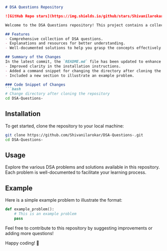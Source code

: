 ```markdown
# DSA Questions Repository

![GitHub Repo stars](https://img.shields.io/github/stars/Shivanilarokar/DSA-Questions-) ![Issues](https://img.shields.io/github/issues/Shivanilarokar/DSA-Questions-) ![License](https://img.shields.io/github/license/Shivanilarokar/DSA-Questions-)

Welcome to the DSA Questions repository! This project contains a collection of Data Structures and Algorithms (DSA) questions designed to aid learners and practitioners in mastering DSA concepts.

## Features
- Comprehensive collection of DSA questions.
- Explanations and resources for better understanding.
- Well-documented solutions to help you grasp the concepts effectively.

## Summary of the Changes
In the latest commit, the `README.md` file has been updated to enhance its presentation and usability:
- Improved clarity in the installation instructions.
- Added a command snippet for changing the directory after cloning the repository.
- Included a new section to illustrate an example problem.

### Code Snippet of Changes
```bash
# Change directory after cloning the repository
cd DSA-Questions-
```

## Installation
To get started, clone the repository to your local machine:
```bash
git clone https://github.com/Shivanilarokar/DSA-Questions-.git
cd DSA-Questions-
```

## Usage
Explore the various DSA problems and solutions available in this repository. Each problem is well-documented to facilitate your learning process.

## Example
Here is a simple example problem to illustrate the format:
```python
def example_problem():
    # This is an example problem
    pass
```

Feel free to contribute to this repository by suggesting improvements or adding more questions!

Happy coding! 🚀
```
